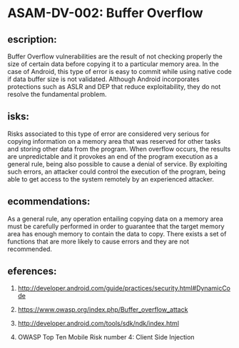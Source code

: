 
# ASAM-DV-002: Buffer Overflow

## escription:
Buffer Overflow vulnerabilities are the result of not checking properly the size of certain data before copying it to a particular memory area. In the case of Android, this type of error is easy to commit while using native code if data buffer size is not validated. Although Android incorporates protections such as ASLR and DEP that reduce exploitability, they do not resolve the fundamental problem.

## isks:
Risks associated to this type of error are considered very serious for copying information on a memory area that was reserved for other tasks and storing other data from the program. When overflow occurs, the results are unpredictable and it provokes an end of the program execution as a general rule, being also possible to cause a denial of service. By exploiting such errors, an attacker could control the execution of the program, being able to get access to the system remotely by an experienced attacker.

## ecommendations:
As a general rule, any operation entailing copying data on a memory area must be carefully performed in order to guarantee that the target memory area has enough memory to contain the data to copy. There exists a set of functions that are more likely to cause errors and they are not recommended.

## eferences:
1. http://developer.android.com/guide/practices/security.html#DynamicCode
2. https://www.owasp.org/index.php/Buffer_overflow_attack

3. http://developer.android.com/tools/sdk/ndk/index.html

4. OWASP Top Ten Mobile Risk number 4: Client Side Injection
